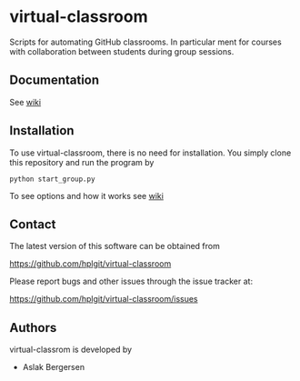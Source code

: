 virtual-classroom
=================

Scripts for automating GitHub classrooms. In particular ment for courses with 
collaboration between students during group sessions.


Documentation
-------------

See [wiki](https://github.com/mikaem/virtual-classroom/wiki)



Installation
------------

To use virtual-classroom, there is no need for installation. You simply clone this repository
and run the program by

    python start_group.py

To see options and how it works see [wiki](https://github.com/mikaem/virtual-classroom/wiki)


Contact
-------

The latest version of this software can be obtained from

  https://github.com/hplgit/virtual-classroom

Please report bugs and other issues through the issue tracker at:

  https://github.com/hplgit/virtual-classroom/issues


Authors
-------

virtual-classrom is developed by

  * Aslak Bergersen


